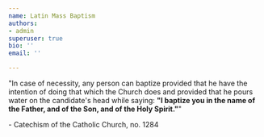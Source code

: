 ```yaml
---
name: Latin Mass Baptism
authors:
- admin
superuser: true
bio: ''
email: ''

---
```


<html prefix="og: http://ogp.me/ns#">
<head>
<title>Latin Mass Baptism</title>
<meta property="og:title" content="Latin Mass Baptism" />
<meta property="og:type" content="website" />
<meta property="og:url" content="https://www.latinmassbaptism.com/" />
<meta property="og:image" content="https://www.latinmassbaptism.com/img/sharing.png" />
</head>
</html>

"In case of necessity, any person can baptize provided that he have the intention of doing that which the Church does and provided that he pours water on the candidate's head while saying: **"I baptize you in the name of the Father, and of the Son, and of the Holy Spirit."**"

\- Catechism of the Catholic Church, no. 1284
